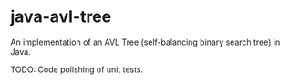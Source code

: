 # java-avl-tree
An implementation of an AVL Tree (self-balancing binary search tree) in Java.

TODO: Code polishing of unit tests.
